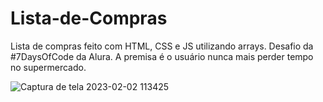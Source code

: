 # Lista-de-Compras
Lista de compras feito com HTML, CSS e JS utilizando arrays. Desafio da #7DaysOfCode da Alura. A premisa é o usuário nunca mais perder tempo no supermercado.

![Captura de tela 2023-02-02 113425](https://user-images.githubusercontent.com/122110138/216353595-c752fdb0-1f7b-4dce-ad4a-f5ccee3e9a14.png)
